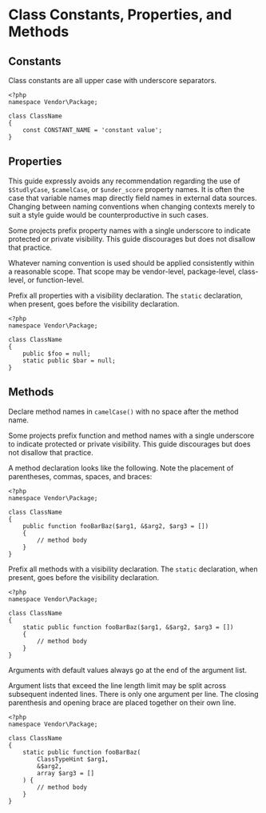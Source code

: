 Class Constants, Properties, and Methods
========================================

Constants
---------

Class constants are all upper case with underscore separators.

    <?php
    namespace Vendor\Package;

    class ClassName
    {
        const CONSTANT_NAME = 'constant value';
    }


Properties
----------

This guide expressly avoids any recommendation regarding the use of
`$StudlyCase`, `$camelCase`, or `$under_score` property names. It
is often the case that variable names map directly field names in external
data sources. Changing between naming conventions when changing contexts
merely to suit a style guide would be counterproductive in such cases.

Some projects prefix property names with a single underscore to indicate
protected or private visibility. This guide discourages but does not disallow
that practice.

Whatever naming convention is used should be applied consistently within a
reasonable scope. That scope may be vendor-level, package-level, class-level,
or function-level.

Prefix all properties with a visibility declaration. The `static` declaration,
when present, goes before the visibility declaration.

    <?php
    namespace Vendor\Package;
    
    class ClassName
    {
        public $foo = null;
        static public $bar = null;
    }


Methods
-------

Declare method names in `camelCase()` with no space after the method name.

Some projects prefix function and method names with a single underscore to
indicate protected or private visibility. This guide discourages but does
not disallow that practice.

A method declaration looks like the following. Note the placement of
parentheses, commas, spaces, and braces:

    <?php
    namespace Vendor\Package;
    
    class ClassName
    {
        public function fooBarBaz($arg1, &$arg2, $arg3 = [])
        {
            // method body
        }
    }
    
Prefix all methods with a visibility declaration. The `static` declaration,
when present, goes before the visibility declaration.

    <?php
    namespace Vendor\Package;
    
    class ClassName
    {
        static public function fooBarBaz($arg1, &$arg2, $arg3 = [])
        {
            // method body
        }
    }

Arguments with default values always go at the end of the argument list.

Argument lists that exceed the line length limit may be split across
subsequent indented lines. There is only one argument per line. The closing
parenthesis and opening brace are placed together on their own line.

    <?php
    namespace Vendor\Package;
    
    class ClassName
    {
        static public function fooBarBaz(
            ClassTypeHint $arg1,
            &$arg2,
            array $arg3 = []
        ) {
            // method body
        }
    }
